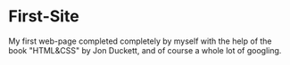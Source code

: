 # First-Site
My first web-page completed completely by myself with the help of the book "HTML&CSS" by Jon Duckett, and of course a whole lot of googling.
